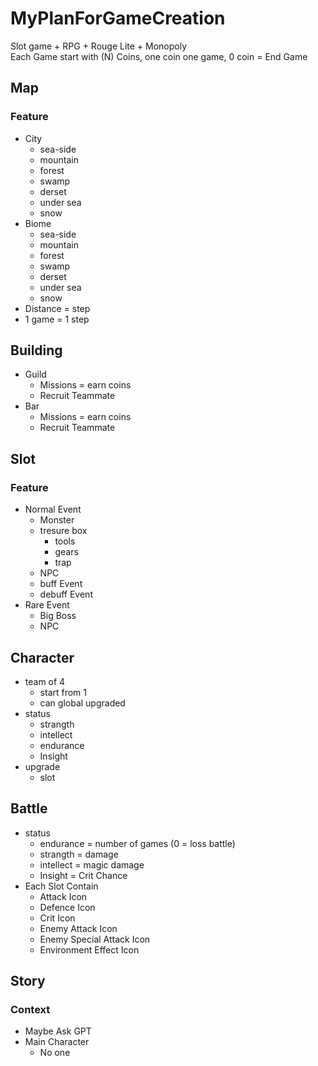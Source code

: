 # MyPlanForGameCreation

Slot game + RPG + Rouge Lite + Monopoly   
Each Game start with (N) Coins, one coin one game, 0 coin = End Game

## Map
### Feature
* City
    * sea-side
    * mountain
    * forest
    * swamp
    * derset
    * under sea
    * snow
* Biome
    * sea-side
    * mountain
    * forest
    * swamp
    * derset
    * under sea
    * snow
* Distance = step
* 1 game = 1 step

## Building
* Guild
     * Missions = earn coins
     * Recruit Teammate
* Bar
     * Missions = earn coins
     * Recruit Teammate

## Slot
### Feature
* Normal Event
    * Monster
    * tresure box
        * tools
        * gears
        * trap
    * NPC
    * buff Event
    * debuff Event
* Rare Event
    * Big Boss
    * NPC  

## Character
* team of 4
   * start from 1
   * can global upgraded
* status
     * strangth
     * intellect
     * endurance
     * Insight
* upgrade
     * slot

## Battle
* status
     * endurance = number of games (0 = loss battle)
     * strangth = damage
     * intellect = magic damage
     * Insight = Crit Chance
* Each Slot Contain
     * Attack Icon
     * Defence Icon
     * Crit Icon
     * Enemy Attack Icon
     * Enemy Special Attack Icon
     * Environment Effect Icon

## Story
### Context
* Maybe Ask GPT
* Main Character
    * No one
